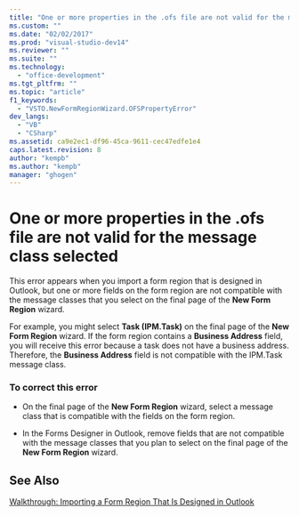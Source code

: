 ```yaml
---
title: "One or more properties in the .ofs file are not valid for the message class selected | Microsoft Docs"
ms.custom: ""
ms.date: "02/02/2017"
ms.prod: "visual-studio-dev14"
ms.reviewer: ""
ms.suite: ""
ms.technology: 
  - "office-development"
ms.tgt_pltfrm: ""
ms.topic: "article"
f1_keywords: 
  - "VSTO.NewFormRegionWizard.OFSPropertyError"
dev_langs: 
  - "VB"
  - "CSharp"
ms.assetid: ca9e2ec1-df96-45ca-9611-cec47edfe1e4
caps.latest.revision: 8
author: "kempb"
ms.author: "kempb"
manager: "ghogen"
---
```

# One or more properties in the .ofs file are not valid for the message class selected
  This error appears when you import a form region that is designed in Outlook, but one or more fields on the form region are not compatible with the message classes that you select on the final page of the **New Form Region** wizard.  
  
 For example, you might select **Task (IPM.Task)** on the final page of the **New Form Region** wizard. If the form region contains a **Business Address** field, you will receive this error because a task does not have a business address. Therefore, the **Business Address** field is not compatible with the IPM.Task message class.  
  
### To correct this error  
  
-   On the final page of the **New Form Region** wizard, select a message class that is compatible with the fields on the form region.  
  
-   In the Forms Designer in Outlook, remove fields that are not compatible with the message classes that you plan to select on the final page of the **New Form Region** wizard.  
  
## See Also  
 [Walkthrough: Importing a Form Region That Is Designed in Outlook](../vsto/walkthrough-importing-a-form-region-that-is-designed-in-outlook.md)  
  
  